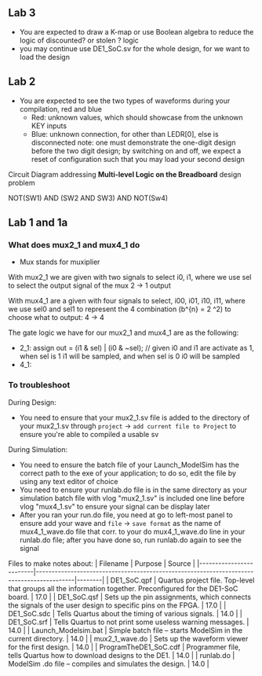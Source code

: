 ## Lab 3
 - You are expected to draw a K-map or use Boolean algebra to reduce the logic of discounted? or stolen ? logic 
-  you may continue use DE1_SoC.sv for the whole design, for we want to load the design


## Lab 2
- You are expected to see the two types of waveforms during your compilation, red and blue
    - Red: unknown values, which should showcase from the unknown KEY inputs
    - Blue: unknown connection, for other than LEDR[0], else is disconnected
note: one must demonstrate the one-digit design before the two digit design; by switching on and off, we expect a reset of configuration
such that you may load your second design

Circuit Diagram addressing **Multi-level Logic on the Breadboard** design problem

NOT(SW1) AND (SW2 AND SW3) AND NOT(Sw4)


## Lab 1 and 1a
### What does mux2_1 and mux4_1 do
- Mux stands for muxiplier

With mux2_1 we are given with two signals to select i0, i1, where we use sel to select the output signal of the mux 2 -> 1 output

With mux4_1 are a given with four signals to select, i00, i01, i10, i11, where we use sel0 and sel1 to represent the 4 combination (b^{n} = 2 ^2) to choose what to output: 4 -> 4

The gate logic we have for our mux2_1 and mux4_1 are as the following:
- 2_1: assign out = (i1 & sel) | (i0 & ~sel); // given i0 and i1 are activate as 1, when sel is 1 i1 will be sampled, and when sel is 0 i0 will be sampled
- 4_1:
### To troubleshoot
During Design:
- You need to ensure that your mux2_1.sv file is added to the directory of your mux2_1.sv through `project` -> `add current file to Project` to ensure you're able to compiled a usable sv

During Simulation:
- You need to ensure the batch file of your Launch_ModelSim has the correct path to the exe of your application; to do so, edit the file
by using any text editor of choice
- You need to ensure your runlab.do file is in the same directory as your simulation batch file with 
vlog "mux2_1.sv" is included one line before vlog "mux4_1.sv" to ensure your signal can be display later
- After you ran your run.do file, you need at go to left-most panel to ensure add your wave and `file` -> `save format` as the name of mux4_1_wave.do file that corr. to your do mux4_1_wave.do line in your runlab.do file; after you have done so, run runlab.do again to see the signal

Files to make notes about:
| Filename                | Purpose                                                                                  | Source |
|-------------------------|------------------------------------------------------------------------------------------|--------|
| DE1_SoC.qpf            | Quartus project file. Top-level that groups all the information together. Preconfigured for the DE1-SoC board. | 17.0   |
| DE1_SoC.qsf            | Sets up the pin assignments, which connects the signals of the user design to specific pins on the FPGA.     | 17.0   |
| DE1_SoC.sdc            | Tells Quartus about the timing of various signals.                                        | 14.0   |
| DE1_SoC.srf            | Tells Quartus to not print some useless warning messages.                                 | 14.0   |
| Launch_Modelsim.bat    | Simple batch file – starts ModelSim in the current directory.                             | 14.0   |
| mux2_1_wave.do         | Sets up the waveform viewer for the first design.                                         | 14.0   |
| ProgramTheDE1_SoC.cdf  | Programmer file, tells Quartus how to download designs to the DE1.                        | 14.0   |
| runlab.do              | ModelSim .do file – compiles and simulates the design.                                    | 14.0   |

